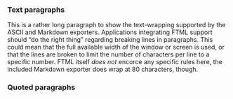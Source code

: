 ### Text paragraphs

This is a rather long paragraph to show the text-wrapping supported by the ASCII and Markdown exporters. Applications integrating FTML support should “do the right thing” regarding breaking lines in paragraphs. This could mean that the full available width of the window or screen is used, or that the lines are broken to limit the number of characters per line to a specific number. FTML itself _does not_ encorce any specific rules here, the included Markdown exporter does wrap at 80 characters, though.

### Quoted paragraphs

